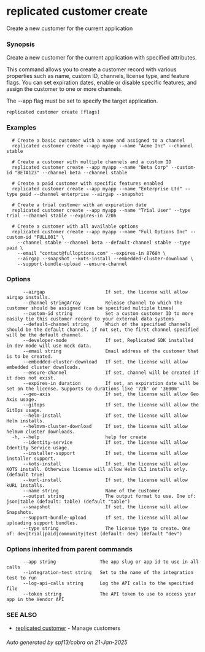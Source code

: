 # replicated customer create

Create a new customer for the current application

### Synopsis

Create a new customer for the current application with specified attributes.

This command allows you to create a customer record with various properties such as name,
custom ID, channels, license type, and feature flags. You can set expiration dates,
enable or disable specific features, and assign the customer to one or more channels.

The --app flag must be set to specify the target application.

```
replicated customer create [flags]
```

### Examples

```
  # Create a basic customer with a name and assigned to a channel
  replicated customer create --app myapp --name "Acme Inc" --channel stable

  # Create a customer with multiple channels and a custom ID
  replicated customer create --app myapp --name "Beta Corp" --custom-id "BETA123" --channel beta --channel stable

  # Create a paid customer with specific features enabled
  replicated customer create --app myapp --name "Enterprise Ltd" --type paid --channel enterprise --airgap --snapshot

  # Create a trial customer with an expiration date
  replicated customer create --app myapp --name "Trial User" --type trial --channel stable --expires-in 720h

  # Create a customer with all available options
  replicated customer create --app myapp --name "Full Options Inc" --custom-id "FULL001" \
    --channel stable --channel beta --default-channel stable --type paid \
    --email "contact@fulloptions.com" --expires-in 8760h \
    --airgap --snapshot --kots-install --embedded-cluster-download \
    --support-bundle-upload --ensure-channel
```

### Options

```
      --airgap                      If set, the license will allow airgap installs.
      --channel stringArray         Release channel to which the customer should be assigned (can be specified multiple times)
      --custom-id string            Set a custom customer ID to more easily tie this customer record to your external data systems
      --default-channel string      Which of the specified channels should be the default channel. if not set, the first channel specified will be the default channel.
      --developer-mode              If set, Replicated SDK installed in dev mode will use mock data.
      --email string                Email address of the customer that is to be created.
      --embedded-cluster-download   If set, the license will allow embedded cluster downloads.
      --ensure-channel              If set, channel will be created if it does not exist.
      --expires-in duration         If set, an expiration date will be set on the license. Supports Go durations like '72h' or '3600m'
      --geo-axis                    If set, the license will allow Geo Axis usage.
      --gitops                      If set, the license will allow the GitOps usage.
      --helm-install                If set, the license will allow Helm installs.
      --helmvm-cluster-download     If set, the license will allow helmvm cluster downloads.
  -h, --help                        help for create
      --identity-service            If set, the license will allow Identity Service usage.
      --installer-support           If set, the license will allow installer support.
      --kots-install                If set, the license will allow KOTS install. Otherwise license will allow Helm CLI installs only. (default true)
      --kurl-install                If set, the license will allow kURL installs.
      --name string                 Name of the customer
      --output string               The output format to use. One of: json|table (default: table) (default "table")
      --snapshot                    If set, the license will allow Snapshots.
      --support-bundle-upload       If set, the license will allow uploading support bundles.
      --type string                 The license type to create. One of: dev|trial|paid|community|test (default: dev) (default "dev")
```

### Options inherited from parent commands

```
      --app string                The app slug or app id to use in all calls
      --integration-test string   Set to the name of the integration test to run
      --log-api-calls string      Log the API calls to the specified file
      --token string              The API token to use to access your app in the Vendor API
```

### SEE ALSO

* [replicated customer](replicated_customer.md)	 - Manage customers

###### Auto generated by spf13/cobra on 21-Jan-2025
